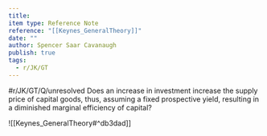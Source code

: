 ```yaml
---
title: 
item type: Reference Note
reference: "[[Keynes_GeneralTheory]]"
date: ""
author: Spencer Saar Cavanaugh
publish: true
tags:
  - r/JK/GT
---
```

#r/JK/GT/Q/unresolved  Does an increase in investment increase the supply price of capital goods, thus, assuming a fixed prospective yield, resulting in a diminished marginal efficiency of capital?

![[Keynes_GeneralTheory#^db3dad]]